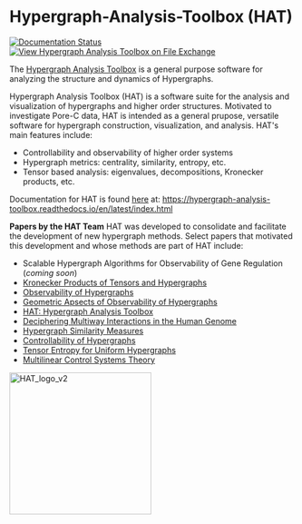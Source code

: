 # Hypergraph-Analysis-Toolbox (HAT)

[![Documentation Status](https://readthedocs.org/projects/hypergraph-analysis-toolbox/badge/?version=latest)](https://hypergraph-analysis-toolbox.readthedocs.io/en/latest/?badge=latest)
[![View Hypergraph Analysis Toolbox on File Exchange](https://www.mathworks.com/matlabcentral/images/matlab-file-exchange.svg)](https://www.mathworks.com/matlabcentral/fileexchange/121013-hypergraph-analysis-toolbox)

The [Hypergraph Analysis Toolbox](https://journals.plos.org/ploscompbiol/article?id=10.1371/journal.pcbi.1011190) is a general purpose software for analyzing the structure and dynamics of Hypergraphs.

Hypergraph Analysis Toolbox (HAT) is a software suite for the analysis and visualization of hypergraphs and higher order structures. Motivated to investigate Pore-C data, HAT is intended as a general prupose, versatile software for hypergraph construction, visualization, and analysis. HAT's main features include:

- Controllability and observability of higher order systems
- Hypergraph metrics: centrality, similarity, entropy, etc.
- Tensor based analysis: eigenvalues, decompositions, Kronecker products, etc.

Documentation for HAT is found [here](https://hypergraph-analysis-toolbox.readthedocs.io/en/latest/index.html) at: https://hypergraph-analysis-toolbox.readthedocs.io/en/latest/index.html

**Papers by the HAT Team**
HAT was developed to consolidate and facilitate the development of new hypergraph methods. Select papers that motivated this development and whose methods are part of HAT include:

- Scalable Hypergraph Algorithms for Observability of Gene Regulation (*coming soon*)
- [Kronecker Products of Tensors and Hypergraphs](https://epubs.siam.org/doi/full/10.1137/23M1592547)
- [Observability of Hypergraphs](https://drive.google.com/file/d/1FQxRj5VdPkY-P64ek7rq4lp9jQW9MLFP/view)
- [Geometric Apsects of Observability of Hypergraphs](https://drive.google.com/file/d/1-5AL_rOvAm-aUClSfyy9MpED7h7_L76o/view)
- [HAT: Hypergraph Analysis Toolbox](https://journals.plos.org/ploscompbiol/article?id=10.1371/journal.pcbi.1011190)
- [Deciphering Multiway Interactions in the Human Genome](https://drive.google.com/file/d/1rp6ZtKf_DxUL0xOpcUzRg1rJGA6xlu-f/view)
- [Hypergraph Similarity Measures](https://drive.google.com/file/d/1Dc4nSkkZyk4axOAshdRDXo8Gx24h4M-d/view)
- [Controllability of Hypergraphs](https://drive.google.com/file/d/12aReE7mE4MVbycZUxUYdtICgrAYlzg8o/view)
- [Tensor Entropy for Uniform Hypergraphs](https://drive.google.com/file/d/1-d4uR5KT3iDpOd69aCQVjNZzMyILXp5E/view)
- [Multilinear Control Systems Theory](https://drive.google.com/file/d/1F0ZGoVWeKSWemXvSp6ilTwLS8N7j6n71/view)

<img src="https://github.com/user-attachments/assets/7fbea36e-f1a5-4404-af31-ded51e1ff4fb" alt="HAT_logo_v2" width="250"/>

